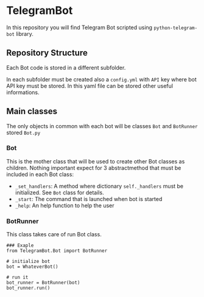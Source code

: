# TelegramBot

In this repository you will find Telegram Bot scripted using `python-telegram-bot` library.

## Repository Structure
Each Bot code is stored in a different subfolder.

In each subfolder must be created also a `config.yml` with `API` key where bot API key must be stored.
In this yaml file can be stored other useful informations.


## Main classes
The only objects in common with each bot will be classes `Bot` and `BotRunner` stored `Bot.py`

### Bot
This is the mother class that will be used to create other Bot classes as children.
Nothing important expect for 3 abstractmethod that must be included in each Bot class:
- `_set_handlers`:
    A method where dictionary `self._handlers` must be initialized. See `Bot` class for details.
- `_start`:
    The command that is launched when bot is started
- `_help`:
    An help function to help the user


### BotRunner
This class takes care of run Bot class.


```
### Exaple
from TelegramBot.Bot import BotRunner

# initialize bot
bot = WhateverBot()

# run it
bot_runner = BotRunner(bot)
bot_runner.run()

```

